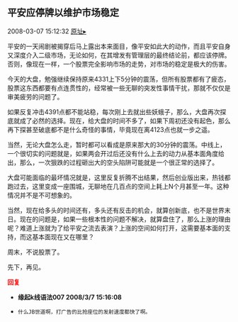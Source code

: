 ## 平安应停牌以维护市场稳定
2008-03-07 15:12:32
[原址▸](http://www.fxgan.com/chan_time/2008_01_06/986.htm)



 平安的一天闹剧被揭穿后马上露出本来面目，像平安如此大的动作，而且平安自身又深度介入二级市场，无论如何，在其增发有管理层的最终结论前，都应该停牌。否则，像现在一样，一个股票完全影响市场的走势，对市场的稳定是极大的伤害。


 


 今天的大盘，勉强继续保持原来4331上下5分钟的震荡，但所有股票都有了疲态，股票这东西都要有点连贯性的，经常被一些无聊的突发性事情干扰，那就不仅仅是审美疲劳的问题了。


 


 如果反复冲击4391点都不能站稳，每次刚上去就出些妖蛾子，那么，大盘再次探底就成了必然的选择。现在，给大盘的时间不多了，如果下周初还没有起色，那么再下探甚至破底都不是什么奇怪的事情，毕竟现在离4123点也就一步之遥。


 


 当然，无论大盘怎么走，暂时都可以看成是原来那大的30分钟的震荡。中线上，一个很切实的问题就是，如果两会开过后还没有什么上去的动力从基本面角度给出，那么，一次狠跌的过程砸出大的空头陷阱可能就是一个很正常的选择了。


 


 大盘可能面临的最坏情况就是，这里反复折腾不出结果，然后创业版出来，热钱都跑过去，这里变成一座围城，无聊地在几百点的空间上耗上N个月甚至一年。这种情况并不是不可想象的。


 


 当然，现在给多头的时间还有，多头还有反击的机会，就算创新底，也不是世界末日。现在的问题是，如果一些根本性的问题不解决，就算盘住了，那么上涨的理由呢？难道上涨就为了给平安之流去表演？上涨的空间如何打开，这需要基本面的支持，而这基本面现在又在哪里？


 


 周末，不说股票了。


 


 先下，再见。





<font color='red'>**回复**</font>


- **缘起k线语法007 2008/3/7 15:16:08**
- ```
  什么JB世道啊，打广告的比抢座位的发射速度都快了啊。
  ```
